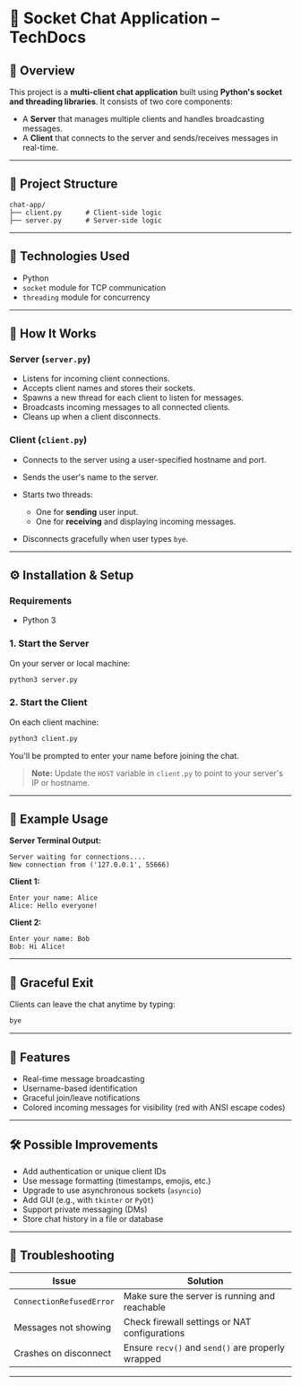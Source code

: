 # 📡 Socket Chat Application – TechDocs

## 🧩 Overview

This project is a **multi-client chat application** built using **Python's socket and threading libraries**. It consists of two core components:

* A **Server** that manages multiple clients and handles broadcasting messages.
* A **Client** that connects to the server and sends/receives messages in real-time.

---

## 📁 Project Structure

```
chat-app/
├── client.py      # Client-side logic
├── server.py      # Server-side logic
```

---

## 🔧 Technologies Used

* Python
* `socket` module for TCP communication
* `threading` module for concurrency

---

## 🚀 How It Works

### Server (`server.py`)

* Listens for incoming client connections.
* Accepts client names and stores their sockets.
* Spawns a new thread for each client to listen for messages.
* Broadcasts incoming messages to all connected clients.
* Cleans up when a client disconnects.

### Client (`client.py`)

* Connects to the server using a user-specified hostname and port.
* Sends the user's name to the server.
* Starts two threads:

  * One for **sending** user input.
  * One for **receiving** and displaying incoming messages.
* Disconnects gracefully when user types `bye`.

---

## ⚙️ Installation & Setup

### Requirements

* Python 3

### 1. Start the Server

On your server or local machine:

```bash
python3 server.py
```

### 2. Start the Client

On each client machine:

```bash
python3 client.py
```

You'll be prompted to enter your name before joining the chat.

> **Note:** Update the `HOST` variable in `client.py` to point to your server's IP or hostname.

---

## 🧪 Example Usage

**Server Terminal Output:**

```
Server waiting for connections....
New connection from ('127.0.0.1', 55666)
```

**Client 1:**

```
Enter your name: Alice
Alice: Hello everyone!
```

**Client 2:**

```
Enter your name: Bob
Bob: Hi Alice!
```

---

## 🧯 Graceful Exit

Clients can leave the chat anytime by typing:

```bash
bye
```

---

## 🎨 Features

* Real-time message broadcasting
* Username-based identification
* Graceful join/leave notifications
* Colored incoming messages for visibility (red with ANSI escape codes)

---

## 🛠️ Possible Improvements

* Add authentication or unique client IDs
* Use message formatting (timestamps, emojis, etc.)
* Upgrade to use asynchronous sockets (`asyncio`)
* Add GUI (e.g., with `tkinter` or `PyQt`)
* Support private messaging (DMs)
* Store chat history in a file or database

---

## 📌 Troubleshooting

| Issue                    | Solution                                          |
| ------------------------ | ------------------------------------------------- |
| `ConnectionRefusedError` | Make sure the server is running and reachable     |
| Messages not showing     | Check firewall settings or NAT configurations     |
| Crashes on disconnect    | Ensure `recv()` and `send()` are properly wrapped |

---
